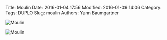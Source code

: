 Title: Moulin
Date: 2016-01-04 17:56
Modified: 2016-01-09 14:06
Category:
Tags: DUPLO
Slug: moulin
Authors: Yann Baumgartner

![Moulin][moulin-1]

![Moulin][moulin-2]

[moulin-1]: {filename}/images/moulin-1.jpg  "Moulin"
[moulin-2]: {filename}/images/moulin-2.jpg  "Moulin"